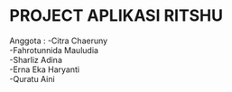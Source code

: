 # PROJECT APLIKASI RITSHU
Anggota :
-Citra Chaeruny  
-Fahrotunnida Mauludia  
-Sharliz Adina  
-Erna Eka Haryanti   
-Quratu Aini  
